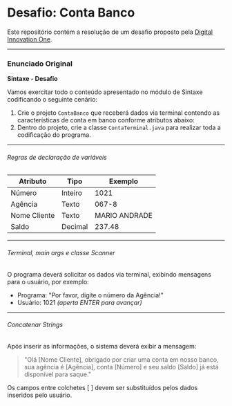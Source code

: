 # Desafio: Conta Banco

Este repositório contém a resolução de um desafio proposto pela [Digital Innovation One](https://www.dio.me/).

---

### Enunciado Original

**Sintaxe - Desafio**

Vamos exercitar todo o conteúdo apresentado no módulo de Sintaxe codificando o seguinte cenário:

1. Crie o projeto `ContaBanco` que receberá dados via terminal contendo as características de conta em banco conforme atributos abaixo:
2. Dentro do projeto, crie a classe `ContaTerminal.java` para realizar toda a codificação do programa.

---

###### Regras de declaração de variáveis

| Atributo      | Tipo    | Exemplo       |
|--------------|---------|---------------|
| Número       | Inteiro | 1021          |
| Agência      | Texto   | 067-8         |
| Nome Cliente | Texto   | MARIO ANDRADE |
| Saldo        | Decimal | 237.48        |

---

###### Terminal, main args e classe Scanner

O programa deverá solicitar os dados via terminal, exibindo mensagens para o usuário, por exemplo:

- Programa: "Por favor, digite o número da Agência!"
- Usuário: 1021 *(aperta ENTER para avançar)*

---

###### Concatenar Strings

Após inserir as informações, o sistema deverá exibir a mensagem:

> "Olá [Nome Cliente], obrigado por criar uma conta em nosso banco, sua agência é [Agência], conta [Número] e seu saldo [Saldo] já está disponível para saque."

Os campos entre colchetes [ ] devem ser substituídos pelos dados inseridos pelo usuário.
